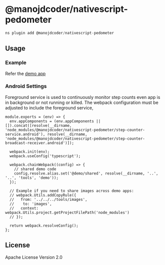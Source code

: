 # @manojdcoder/nativescript-pedometer

```javascript
ns plugin add @manojdcoder/nativescript-pedometer
```

## Usage

### Example

Refer the [demo app](../../apps/demo/src/plugin-demos/nativescript-pedometer.ts)

### Android Settings

Foreground service is used to continuously monitor step counts even app is in background or not running or killed. The webpack configuration must be adjusted to include the foreground service,

```
module.exports = (env) => {
  env.appComponents = (env.appComponents || []).concat([resolve(__dirname, 'node_modules/@manojdcoder/nativescript-pedometer/step-counter-service.android'), resolve(__dirname, 'node_modules/@manojdcoder/nativescript-pedometer/step-counter-broadcast-receiver.android')]);

  webpack.init(env);
  webpack.useConfig('typescript');

  webpack.chainWebpack((config) => {
    // shared demo code
    config.resolve.alias.set('@demo/shared', resolve(__dirname, '..', '..', 'tools', 'demo'));
  });

  // Example if you need to share images across demo apps:
  // webpack.Utils.addCopyRule({
  //   from: '../../../tools/images',
  // 	to: 'images',
  //   context: webpack.Utils.project.getProjectFilePath('node_modules')
  // });

  return webpack.resolveConfig();
};
```

## License

Apache License Version 2.0
